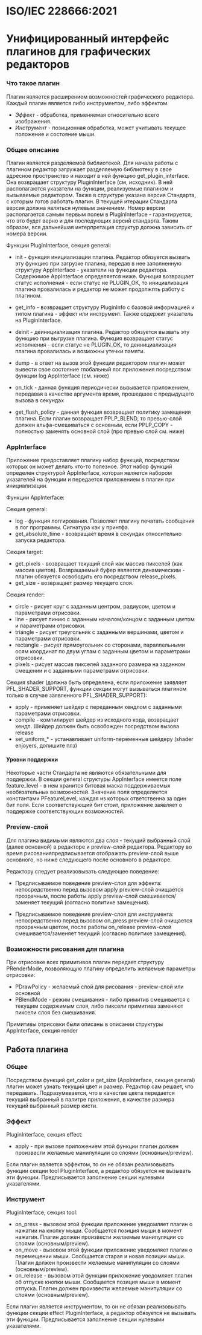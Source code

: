 # ISO/IEC 228666:2021
# Унифицированный интерфейс плагинов для графических редакторов

### Что такое плагин

Плагин является расширением возможностей графического редактора. Каждый плагин является либо инструментом, либо эффектом.

- _Эффект_ - обработка, применяемая относительно всего изображения.
- _Инструмент_ - позиционная обработка, может учитывать текущее положение и состояние мыши.

### Общее описание

Плагин является разделяемой библиотекой. Для начала работы с плагином редактор загружает разделяемую библиотеку в свое адресное пространство и находит в ней функцию get_plugin_interface. Она возвращает структуру PluginInterface (см, исходник). В ней располагаются указатели на функции, реализуемые плагином и вызываемые редактором. Также в структуре указана версия Стандарта, с которым готов работать плагин. В текущей итерации Стандарта версия должна являться нулевым значением. Номер версии располагается самым первым полем в PluginInterface - гарантируется, что это будет верно и для последующих версий стандарта. Таким образом, вся дальнейшая интерпретация структур должна зависить от номера версии.

Функции PluginInterface, секция general:

- init - функция инициализации плагина. Редактор обязуется вызвать эту функцию при загрузке плагина, передав в нее заполненную структуру AppInterface - указатели на функции редактора. Содержимое AppInterface определяется ниже. Функция возвращает статус исполнения - если статус не PLUGIN_OK, то инициализация плагина провалилась и редактор не может продолжпть работу с плагином.

- get_info - возвращает структуру PluginInfo c базовой информацией и типом плагина - эффект или инструмент. Также содержит указатель на PluginInterface.

- deinit - деинициализация плагина. Редактор обязуется вызвать эту функцию при выгрузке плагина. Функция возвращает статус исполнения - если статус не PLUGIN_OK, то деинициализация плагина провалилась и возможны утечки памяти.

- dump - в ответ на вызов этой функции редактором плагин может вывести свое состояние глобальный лог приложения посредством функции log AppInterface (см. ниже)

- on_tick - данная функция периодически вызывается приложением, передавая в качестве аргумента время, прошедшее с предыдущего вызова в секундах

- get_flush_policy - данная функция возвращает политику замещения плагина. Если плагин возвращает PPLP_BLEND, то превью-слой должен альфа-смешиваться с основным, если PPLP_COPY - полностью заменять основной слой (про превью слой см. ниже)

### AppInterface

Приложение предоставляет плагину набор функций, посредством которых он может делать что-то полезное. Этот набор функций определен структурой AppInterface, которая является набором указателей на функции и передается приложением в плагин при инициализации.

Функции AppInterface:

Секция general:
- log - функция логгирования. Позволяет плагину печатать сообщения в лог программы. Сигнатура как у принтфа.
- get_absolute_time - возвращает время в секундах относительно запуска редактора.

Секция target:
- get_pixels - возвращает текущий слой как массив пикселей (как массив цветов). Возвращаемый буфер является динамическим - плагин обязуется освободить его посредством release_pixels.
- get_size - возвращает размер текущего слоя.

Секция render:
- circle - рисует круг с заданным центром, радиусом, цветом и параметрами отрисовки.
- line - рисует линию с заданным началом/концом с заданным цветом и параметрами отрисовки.
- triangle - рисует треугольник с заданными вершинами, цветом и параметрами отрисовки.
- rectangle - рисует прямоугольник со сторонами, параллельными осям координат по двум углам с заданным цветом и параметрами отрисовки.
- pixels - рисует массив пикселей заданного размера на заданном смещении и c заданными параметрами отрисовки.

Секция shader (должна быть определена, если приложение заявляет PFL_SHADER_SUPPORT, функции секции могут вызываться плагином только в случае заявленного PFL_SHADER_SUPPORT):
- apply - применяет шейдер с переданным хендлом с заданными параметрами отрисовки.
- compile - компилирует шейдер из исходного кода, возвращает хендл. Шейдер должен быть освобожден посредством вызова release
- set_uniform_* - устанавливает uniform-переменные шейдеру (shader enjoyers, допишите плз)

#### Уровни поддержки

Некоторые части Стандарта не являются обязательными для поддержки. В секции general структуры AppInterface имеется поле feature_level - в нем хранится битовая маска поддерживаемых необязательных возможностей. Значение поля определяется константами PFeatureLevel, каждая из которых ответственна за один бит поля. Если соответствующий бит стоит, приложение заявляет о поддержке соответствующих возможностей.

### Preview-слой

Для плагина видимыми являются два слоя - текущий выбранный слой (далее основной) в редакторе и preview-слой редактора. Редактору во время рисованияпредписывается отображать preview-слой выше основного, но ниже следующего после основного в редакторе.

Редактору следует реализовывать следующее поведение:
- Предписываемое поведение preview-слоя для эффекта: непосредственно перед вызовом apply preview-слой очищается прозрачным, после работы apply preview-слой смешивается/заменяет текущий (согласно политике замещения).

- Предписываемое поведение preview-слоя для инструмента: непосредственно перед вызовом on_press preview-слой очищается прозрачным цветом, после работы on_release preview-слой смешивается/заменяет текущий (согласно политике замещения).

### Возможности рисования для плагина

При отрисовке всех примитивов плагин передает структуру PRenderMode, позволяющую плагину определить желаемые параметры отрисовки:
- PDrawPolicy - желаемый слой для рисования - preview-слой или основной
- PBlendMode - режим смешивания - либо примитив смешивается с текущим содержимым слоя, либо пиксели примитива заменяют пиксели слоя без смешивания.

Примитивы отрисовки были описаны в описании структуры AppInterface, секция render

## Работа плагина

### Общее

Посредством функций get_color и get_size (AppInterface, секция general) плагин может узнать текущий цвет и размер. Редактор сам решает, что передавать. Подразумевается, что в качестве цвета передается текущий выбранный в палитре приложения, в качестве размера текущий выбранный размер кисти.

### Эффект

PluginInterface, секция effect:
- apply - при вызове приложением этой функции плагин должен произвести желаемые манипуляции со слоями (основным/preview).

Если плагин является эффектом, то он не обязан реализовывать функции секции tool PluginInterface, а редактор обязуется не вызывать эти функции. Предписывается заполнение секции нулевыми указателями.

### Инструмент

PluginInterface, секция tool:
- on_press - вызовом этой функции приложение уведомляет плагин о нажатии на кнопку мыши. Сообщается позиция мыши в момент нажатия. Плагин должен произвести желаемые манипуляции со слоями (основным/preview).
- on_move - вызовом этой функции приложение уведомляет плагин о перемещении мыши. Сообщается старая и новая позиции мыши. Плагин должен произвести желаемые манипуляции со слоями (основным/preview).
- on_release - вызовом этой функции приложение уведомляет плагин об отпуске кнопки мыши. Сообщается позиция мыши в момент отпуска. Плагин должен произвести желаемые манипуляции со слоями (основным/preview).

Если плагин является инструментом, то он не обязан реализовывать функции секции effect PluginInterface, а редактор обязуется не вызывать эти функции. Предписывается заполнение секции нулевыми указателями.
